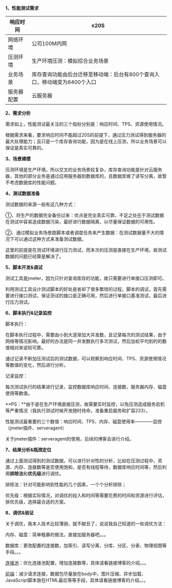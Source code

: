 **1、性能测试需求**

| 响应时间   | ≤20S                                                         |
| ---------- | ------------------------------------------------------------ |
| 网络环境   | 公司100M内网                                                 |
| 压测环境   | 生产环境压测：模拟综合业务场景                               |
| 业务场景   | 库存查询功能由后台迁移至移动端：后台有800个查询入口，移动端变为6400个入口 |
| 服务器配置 | 云服务器                                                     |

 

**2、需求分析**

需求如上，性能测试最关注的三个指标分别是：响应时间、TPS、资源使用情况。

根据需求来看，要求响应时间不能超过20S的前提下，通过压力测试得到服务器的最大处理能力；且只是一个库存查询功能，因为是在线上压测，所以业务场景可以保证是真实可靠的。

 

**3、场景建模**

压测环境是生产环境，所以交叉的业务场景较复杂，库存查询功能是针对云服务器，其他的部分业务是通过应用服务器到数据库的，且数据库做了读写分离，故暂不考虑数据库的性能问题。

 

**4、测试数据准备**

测试数据的来源一般有这几种方式：

①、将生产的数据完全备份过来：优点是完全真实可靠，不足之处在于测试数据在测试中容易造成数据污染，最好进行数据隔离，以尽量保证数据的可用性。

②、通过模拟业务场景跑脚本或者调度任务来产生数据：在测试数据量不大的情况下可以通过这种方式来准备测试数据。

这里的前提是在测试环境进行压力测试，而本次的压测是直接在生产环境，故测试数据的问题已经算是解决了。

 

**5、脚本开发&调试**

测试工具是jmeter，因为只针对查询库存的功能，故只需要进行单接口压测即可。

利用测试工具设计测试脚本的好处是省却了很多繁琐的过程，脚本的调试，首先需要进行接口测试，保证测试的接口是正确可用，然后进行单接口基准测试，最后进行压力测试。

 

**6、脚本执行&记录监控**

脚本执行：

在脚本执行过程中，需要由小到大逐渐加大并发数，且记录每次的测试结果，由于网络等情况影响，最好的办法是同一并发数执行多次测试，然后加权平均到的的数值相对来说较可靠。

通过记录不断加压测试后的测试数据，可以观察到响应时间、TPS、资源使用情况等数值的变化，然后进行分析。

记录监控：

每次测试执行的结果进行记录，监控数据库响应时间、连接数，服务器内存、磁盘使用等数值。

**PS：**由于是在生产环境直接压测，故需要实时监控，以免压测造成服务宕机等严重情况（我执行测试时候开发随时待命，准备重启服务和扩容233）。

性能测试最重要的三个数值：响应时间、TPS、内存、磁盘使用率————监控（jmeter插件、serveragent）

关于jmeter插件：serveragent的使用，后续的博客会进行介绍。

 

**7、结果分析&瓶颈定位**

通过上面测试得到的测试数据，可以进行针对性的分析，比如在压测过程中，资源、内存、连接数等是否使用饱和，是否有线程等待，数据库响应时间等，然后利用**排除法**和**优先级**进行调优。

排除法：针对可能影响到性能的几个因素，一个个分析排除；

优先级：根据实际情况，对调优的投入和时间等需要花费的时间和资源进行评估，排优先级，选择最合适的方案。

 

**8、调优&验证**

关于调优，我本人技术比较薄弱，就不献丑了，说说我自己知道的一些调优方法：

内存、磁盘：简单粗暴的做法，直接加服务器吧。。。

数据库：更改配置的连接数，加索引、读写分离、分库、分区、分表、物理视图等手段。。。

[连接池](http://www.cnblogs.com/imyalost/p/7189455.html)：优化连接池配置，增加连接数等，具体请看链接博客的介绍。。。

[前端](http://www.cnblogs.com/imyalost/p/6843622.html)：减少请求连接，数据包尽量放在body中，图片压缩、异步加载、JavaScript脚本放在HTML最后等等手段，具体请看链接博客的介绍。。。
